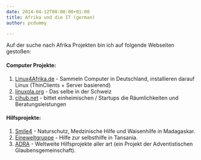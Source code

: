 ```yaml
---
date: 2014-04-12T00:00:00+01:00
title: Afrika und die IT (german)
author: pcdummy

---
```


Auf der suche nach Afrika Projekten bin ich auf folgende Webseiten gesto&szlig;en:

#### Computer Projekte:

1. [Linux4Afrika.de](http://www.linux4afrika.de/ "Linux4Afrika") - Sammeln Computer in Deutschland, installieren darauf Linux (ThinClients + Server basierend)
2. [linuxola.org](http://www.linuxola.org/) - Das selbe in der Schweiz
3. [cihub.net](http://www.cihub.net/) - bittet einheimischen / Startups die R&auml;umlichkeiten und Beratungsleistungen

#### Hilfsprojekte:

1. [Smile4](http://www.smile4.at) - Naturschutz, Medzinische Hilfe und Waisenhilfe in Madagaskar.
2. [Eineweltgruppe](http://www.eineweltgruppe.at) - Hilfe zur selbsthilfe in Tansania.
3. [ADRA](http://www.adra.org) - Weltweite Hilfsprojekte aller art (ein Projekt der Adventistischen Glaubensgemeinschaft).<!--more-->
